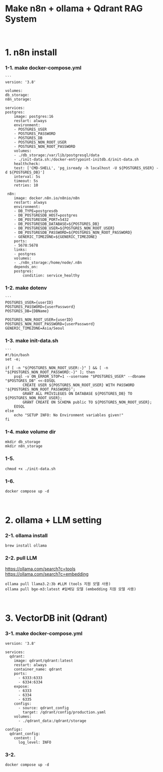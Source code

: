 # Make n8n + ollama + Qdrant RAG System
<br>

# 1. n8n install
### 1-1. make docker-compose.yml
    ```
    version: '3.8'

    volumes:
    db_storage:
    n8n_storage:

    services:
    postgres:
        image: postgres:16
        restart: always
        environment:
        - POSTGRES_USER
        - POSTGRES_PASSWORD
        - POSTGRES_DB
        - POSTGRES_NON_ROOT_USER
        - POSTGRES_NON_ROOT_PASSWORD
        volumes:
        - ./db_storage:/var/lib/postgresql/data
        - ./init-data.sh:/docker-entrypoint-initdb.d/init-data.sh
        healthcheck:
        test: ['CMD-SHELL', 'pg_isready -h localhost -U ${POSTGRES_USER} -d ${POSTGRES_DB}']
        interval: 5s
        timeout: 5s
        retries: 10

     n8n:
        image: docker.n8n.io/n8nio/n8n
        restart: always
        environment:
        - DB_TYPE=postgresdb
        - DB_POSTGRESDB_HOST=postgres
        - DB_POSTGRESDB_PORT=5432
        - DB_POSTGRESDB_DATABASE=${POSTGRES_DB}
        - DB_POSTGRESDB_USER=${POSTGRES_NON_ROOT_USER}
        - DB_POSTGRESDB_PASSWORD=${POSTGRES_NON_ROOT_PASSWORD}
        - GENERIC_TIMEZONE=${GENERIC_TIMEZONE}
        ports:
        - 5678:5678
        links:
        - postgres
        volumes:
        - ./n8n_storage:/home/node/.n8n
        depends_on:
        postgres:
            condition: service_healthy
### 1-2. make dotenv
    ```
    POSTGRES_USER={userID}
    POSTGRES_PASSWORD={userPassword}
    POSTGRES_DB={DBName}

    POSTGRES_NON_ROOT_USER={userID}
    POSTGRES_NON_ROOT_PASSWORD={userPassword}
    GENERIC_TIMEZONE=Asia/Seoul
### 1-3. make init-data.sh
    ```
    #!/bin/bash
    set -e;

    if [ -n "${POSTGRES_NON_ROOT_USER:-}" ] && [ -n "${POSTGRES_NON_ROOT_PASSWORD:-}" ]; then
        psql -v ON_ERROR_STOP=1 --username "$POSTGRES_USER" --dbname "$POSTGRES_DB" <<-EOSQL
            CREATE USER ${POSTGRES_NON_ROOT_USER} WITH PASSWORD '${POSTGRES_NON_ROOT_PASSWORD}';
            GRANT ALL PRIVILEGES ON DATABASE ${POSTGRES_DB} TO ${POSTGRES_NON_ROOT_USER};
            GRANT CREATE ON SCHEMA public TO ${POSTGRES_NON_ROOT_USER};
        EOSQL
    else
        echo "SETUP INFO: No Environment variables given!"
    fi

### 1-4. make volume dir
```    
mkdir db_storage
mkdir n8n_storage
```
### 1-5.
```
chmod +x ./init-data.sh
```
### 1-6.
```
docker compose up -d
```

<br>

# 2. ollama + LLM setting
### 2-1. ollama install 
```
brew install ollama
```
### 2-2. pull LLM
<https://ollama.com/search?c=tools> <br>
<https://ollama.com/search?c=embedding>
```
ollama pull llama3.2:3b #LLM (tools 지원 모델 사용)
ollama pull bge-m3:latest #임베딩 모델 (embedding 지원 모델 사용)
```
<br>

# 3. VectorDB init (Qdrant)
### 3-1. make docker-compose.yml
```
version: '3.8'

services:
  qdrant:
    image: qdrant/qdrant:latest
    restart: always
    container_name: qdrant
    ports:
      - 6333:6333
      - 6334:6334
    expose:
      - 6333
      - 6334
      - 6335
    configs:
      - source: qdrant_config
        target: /qdrant/config/production.yaml
    volumes:
      - ./qdrant_data:/qdrant/storage

configs:
  qdrant_config:
    content: |
      log_level: INFO
```
### 3-2.
```
docker compose up -d
```